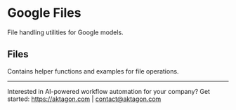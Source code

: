# Google Files

File handling utilities for Google models.

## Files
Contains helper functions and examples for file operations.

---
Interested in AI-powered workflow automation for your company? Get started: https://aktagon.com | contact@aktagon.com